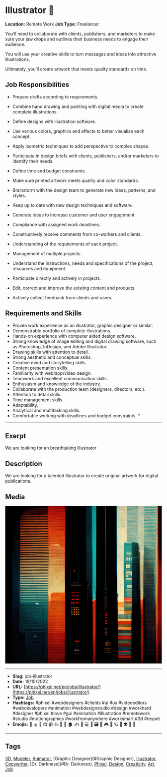 # Illustrator 🎨
**Location:** Remote Work
**Job Type:** Freelancer

You’ll need to collaborate with clients, publishers, and marketers to make sure your jaw drops and outlines their business needs to engage their audience.

You will use your creative skills to turn messages and ideas into attractive illustrations,

Ultimately, you’ll create artwork that meets quality standards on time.
## Job Responsibilities
- Prepare drafts according to requirements.
- Combine hand drawing and painting with digital media to create complete illustrations.
- Define designs with illustration software.
- Use various colors, graphics and effects to better visualize each concept.
- Apply isometric techniques to add perspective to complex shapes.
- Participate in design briefs with clients, publishers, and/or marketers to identify their needs.
- Define time and budget constraints.
- Make sure printed artwork meets quality and color standards.
- Brainstorm with the design team to generate new ideas, patterns, and styles.
- Keep up to date with new design techniques and software.

- Generate ideas to increase customer and user engagement.
- Compliance with assigned work deadlines.
- Constructively receive comments from co-workers and clients.
- Understanding of the requirements of each project.
- Management of multiple projects.
- Understand the instructions, needs and specifications of the project, resources and equipment.
- Participate directly and actively in projects.
- Edit, correct and improve the existing content and products.
- Actively collect feedback from clients and users.

## Requirements and Skills
- Proven work experience as an illustrator, graphic designer or similar.
- Demonstrable portfolio of complete illustrations.
- Hands-on experience with computer aided design software.
- Strong knowledge of image editing and digital drawing software, such as Photoshop, InDesign, and Adobe Illustrator.
- Drawing skills with attention to detail.
- Strong aesthetic and conceptual skills.
- Creative mind and storytelling skills.
- Content presentation skills.
- Familiarity with web/app/video design.
- Teamwork and excellent communication skills.
- Enthusiasm and knowledge of the industry.
- Collaborate with the production team (designers, directors, etc.).
- Attention to detail skills.
- Time management skills.
- Adaptability.
- Analytical and multitasking skills.
- Comfortable working with deadlines and budget constraints. *
------------
## Exerpt
We are looking for an breathtaking Illustrator
## Description
We are looking for a talented Illustrator to create original artwork for digital publications.
## Media
<img src="media/c7cd695f/job-illustrator.jpg">

------------
- **Slug:** job-illustrator
- **Date:** 18/10/2022
- **URL:** [https://phixel.net/en/jobs/illustrator/](https://phixel.net/en/jobs/illustrator/)
- **Type:** [Job](#job)
- **Hashtags:** #phixel #webdesigners #clients #ui #ux #videoeditors #webdevelopers #animation #webdesignstudio #design #workhard #designer #phixel #love #gui #animation #illustration #remotework #studio #motiongraphics #workfromanywhere #worksmart #3d #respet
- **Emojis:** 🎨 🛸 📼 📺 📹 👍 🔗 📝 🏠 ✍️ 👨 💻 👑 🗃 👾 🎮 📲 🪐 🌟 👽 🚀 🌌

------------
## Tags
[3D](#3D), [Modeler](#Modeler), [Animator](#Animator), [Graphic Designer](#Graphic Designer), [Illustrator](#Illustrator), [Copywriter](#Copywriter), [Dr. Darkness](#Dr. Darkness), [Phixel](#Phixel), [Design](#Design), [Creativity](#Creativity), [Art](#Art), [Job](#Job)
